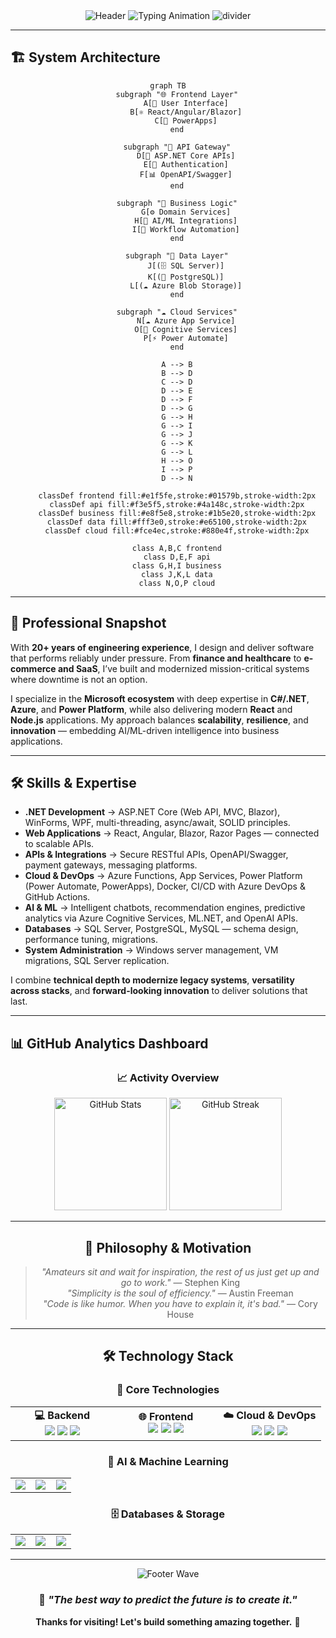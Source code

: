 <!-- 🚀 Modern Animated GitHub Profile README -->
<div align="center">

<!-- 🌟 Animated Header with Glassmorphism Effect -->
<img src="https://capsule-render.vercel.app/api?type=waving&color=gradient&customColorList=0,2,6,8,30&height=300&section=header&text=Justin&fontSize=60&fontAlignY=40&desc=Senior%20C%23%20%7C%20.NET%20%7C%20Azure%20%7C%20Power%20Platform%20%7C%20React%20%7C%20AI%2FML%20Engineer&descSize=20&descAlignY=70&animation=twinkling&fontColor=ffffff" alt="Header" />

<!-- 🎯 Dynamic Typing Animation with Modern Font -->
<img src="https://readme-typing-svg.demolab.com?font=Fira+Code&weight=700&size=24&duration=3000&pause=1000&center=true&vCenter=true&width=800&lines=🚀+Delivering+Enterprise-Grade+Solutions;💡+.NET%20%7C%20Azure%20%7C%20AI%2FML%20%7C%20Power%20Platform;⚡+Resilient+%26+Scalable+Architectures;🎨+User-Focused+%7C+Performance-Driven" alt="Typing Animation" />

<!-- 🌈 Gradient Divider -->
<img src="https://capsule-render.vercel.app/api?type=transparent&height=50&text=%20&animation=twinkling&color=0:667eea,50:764ba2,100:f093fb" alt="divider" />

<!-- 📱 Contact Cards with Hover Effects -->
</div>

---

## 🏗️ System Architecture
<div align="center">

```mermaid
graph TB
    subgraph "🌐 Frontend Layer"
        A[👤 User Interface]
        B[⚛️ React/Angular/Blazor]
        C[📱 PowerApps]
    end

    subgraph "🔗 API Gateway"
        D[🚪 ASP.NET Core APIs]
        E[🔐 Authentication]
        F[📊 OpenAPI/Swagger]
    end

    subgraph "🧠 Business Logic"
        G[⚙️ Domain Services]
        H[🤖 AI/ML Integrations]
        I[🔄 Workflow Automation]
    end

    subgraph "💾 Data Layer"
        J[(🗄️ SQL Server)]
        K[(🐘 PostgreSQL)]
        L[(☁️ Azure Blob Storage)]
    end

    subgraph "☁️ Cloud Services"
        N[☁️ Azure App Service]
        O[🤖 Cognitive Services]
        P[⚡ Power Automate]
    end

    A --> B
    B --> D
    C --> D
    D --> E
    D --> F
    D --> G
    G --> H
    G --> I
    G --> J
    G --> K
    G --> L
    H --> O
    I --> P
    D --> N

    classDef frontend fill:#e1f5fe,stroke:#01579b,stroke-width:2px
    classDef api fill:#f3e5f5,stroke:#4a148c,stroke-width:2px
    classDef business fill:#e8f5e8,stroke:#1b5e20,stroke-width:2px
    classDef data fill:#fff3e0,stroke:#e65100,stroke-width:2px
    classDef cloud fill:#fce4ec,stroke:#880e4f,stroke-width:2px

    class A,B,C frontend
    class D,E,F api
    class G,H,I business
    class J,K,L data
    class N,O,P cloud
```
</div>

---

## 💭 Professional Snapshot

With **20+ years of engineering experience**, I design and deliver software that performs reliably under pressure. From **finance and healthcare** to **e-commerce and SaaS**, I’ve built and modernized mission-critical systems where downtime is not an option.

I specialize in the **Microsoft ecosystem** with deep expertise in **C#/.NET**, **Azure**, and **Power Platform**, while also delivering modern **React** and **Node.js** applications. My approach balances **scalability**, **resilience**, and **innovation** — embedding AI/ML-driven intelligence into business applications.

---

## 🛠️ Skills & Expertise

- **.NET Development** → ASP.NET Core (Web API, MVC, Blazor), WinForms, WPF, multi-threading, async/await, SOLID principles.
- **Web Applications** → React, Angular, Blazor, Razor Pages — connected to scalable APIs.
- **APIs & Integrations** → Secure RESTful APIs, OpenAPI/Swagger, payment gateways, messaging platforms.
- **Cloud & DevOps** → Azure Functions, App Services, Power Platform (Power Automate, PowerApps), Docker, CI/CD with Azure DevOps & GitHub Actions.
- **AI & ML** → Intelligent chatbots, recommendation engines, predictive analytics via Azure Cognitive Services, ML.NET, and OpenAI APIs.
- **Databases** → SQL Server, PostgreSQL, MySQL — schema design, performance tuning, migrations.
- **System Administration** → Windows server management, VM migrations, SQL Server replication.

I combine **technical depth to modernize legacy systems**, **versatility across stacks**, and **forward-looking innovation** to deliver solutions that last.

---

## 📊 GitHub Analytics Dashboard
<div align="center">

### 📈 Activity Overview
<img height="180" src="https://github-readme-stats.vercel.app/api?username=jmacdmott&show_icons=true&hide_title=true&theme=tokyonight&rank_icon=github&include_all_commits=true&count_private=true&bg_color=0D1117&title_color=58A6FF&text_color=C9D1D9&icon_color=58A6FF&border_color=30363D&border_radius=10" alt="GitHub Stats" />
<img height="180" src="https://github-readme-streak-stats.herokuapp.com/?user=jmacdmott&theme=tokyonight&background=0D1117&stroke=58A6FF&ring=58A6FF&fire=FF6B6B&currStreakLabel=58A6FF&sideNums=58A6FF&sideLabels=58A6FF&dates=58A6FF" alt="GitHub Streak" />

---

## 💭 Philosophy & Motivation
<div align="center">

> *"Amateurs sit and wait for inspiration, the rest of us just get up and go to work."* — Stephen King  
> *"Simplicity is the soul of efficiency."* — Austin Freeman  
> *"Code is like humor. When you have to explain it, it's bad."* — Cory House

</div>

---

## 🛠️ Technology Stack
<div align="center">

### 🎯 Core Technologies
<table>
<tr>
<td align="center" width="33%">
<strong>💻 Backend</strong><br/>
<img src="https://img.shields.io/badge/C%23-239120?style=for-the-badge&logo=c-sharp&logoColor=white"/>
<img src="https://img.shields.io/badge/.NET-512BD4?style=for-the-badge&logo=dotnet&logoColor=white"/>
<img src="https://img.shields.io/badge/ASP.NET-5C2D91?style=for-the-badge&logo=dotnet&logoColor=white"/>
</td>
<td align="center" width="33%">
<strong>🌐 Frontend</strong><br/>
<img src="https://img.shields.io/badge/React-61DAFB?style=for-the-badge&logo=react&logoColor=white"/>
<img src="https://img.shields.io/badge/Angular-DD0031?style=for-the-badge&logo=angular&logoColor=white"/>
<img src="https://img.shields.io/badge/Blazor-512BD4?style=for-the-badge&logo=blazor&logoColor=white"/>
</td>
<td align="center" width="33%">
<strong>☁️ Cloud & DevOps</strong><br/>
<img src="https://img.shields.io/badge/Azure-0078D4?style=for-the-badge&logo=microsoftazure&logoColor=white"/>
<img src="https://img.shields.io/badge/Power%20Platform-742774?style=for-the-badge&logo=powerapps&logoColor=white"/>
<img src="https://img.shields.io/badge/Docker-2496ED?style=for-the-badge&logo=docker&logoColor=white"/>
</td>
</tr>
</table>

### 🤖 AI & Machine Learning
<table>
<tr>
<td align="center" width="33%"><img src="https://img.shields.io/badge/OpenAI-412991?style=for-the-badge&logo=openai&logoColor=white"/></td>
<td align="center" width="33%"><img src="https://img.shields.io/badge/Azure%20Cognitive-0078D4?style=for-the-badge&logo=microsoftazure&logoColor=white"/></td>
<td align="center" width="33%"><img src="https://img.shields.io/badge/ML.NET-512BD4?style=for-the-badge&logo=dotnet&logoColor=white"/></td>
</tr>
</table>

### 🗄️ Databases & Storage
<table>
<tr>
<td align="center" width="33%"><img src="https://img.shields.io/badge/SQL%20Server-CC2927?style=for-the-badge&logo=microsoftsqlserver&logoColor=white"/></td>
<td align="center" width="33%"><img src="https://img.shields.io/badge/PostgreSQL-316192?style=for-the-badge&logo=postgresql&logoColor=white"/></td>
<td align="center" width="33%"><img src="https://img.shields.io/badge/MySQL-4479A1?style=for-the-badge&logo=mysql&logoColor=white"/></td>
</tr>
</table>

</div>

---
<div align="center">
<img src="https://capsule-render.vercel.app/api?type=waving&height=150&section=footer&color=gradient&customColorList=0,2,6,8,30&animation=twinkling" alt="Footer Wave" />

### 💫 *"The best way to predict the future is to create it."*  
**Thanks for visiting! Let's build something amazing together.** 🚀

</div>
